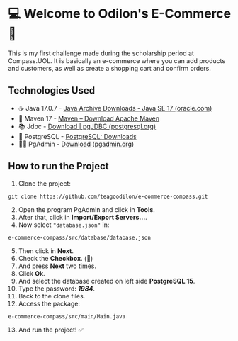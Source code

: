 # 💻 Welcome to Odilon's E-Commerce 🛒
This is my first challenge made during the scholarship period at Compass.UOL. It is basically an e-commerce where you can add products and customers, as well as create a shopping cart and confirm orders.

## Technologies Used 
- ☕ Java 17.0.7 - [Java Archive Downloads - Java SE 17 (oracle.com)](https://www.oracle.com/java/technologies/javase/jdk17-archive-downloads.html)
- 💽 Maven 17 - [Maven – Download Apache Maven](https://maven.apache.org/download.cgi)
- 📚 Jdbc - [Download | pgJDBC (postgresql.org)](https://jdbc.postgresql.org/download/)
- 🐘 PostgreSQL - [PostgreSQL: Downloads](https://www.postgresql.org/download/)
- 👨‍💻 PgAdmin - [Download (pgadmin.org)](https://www.pgadmin.org/download/)

## How to run the Project 
1. Clone the project:
```
git clone https://github.com/teagoodilon/e-commerce-compass.git
```
2. Open the program PgAdmin and click in **Tools**.
3. After that, click in **Import/Export Servers...**.
4. Now select `"database.json"` in:
```
e-commerce-compass/src/database/database.json
```
5. Then click in **Next**.
6. Check the **Checkbox**. (🤣)
7. And press **Next** two times.
8. Click **Ok**.
9. And select the database created on left side **PostgreSQL 15**.
10. Type the password: ***1984***.
11. Back to the clone files.
12. Access the package:
```
e-commerce-compass/src/main/Main.java
```
13. And run the project! ✅
